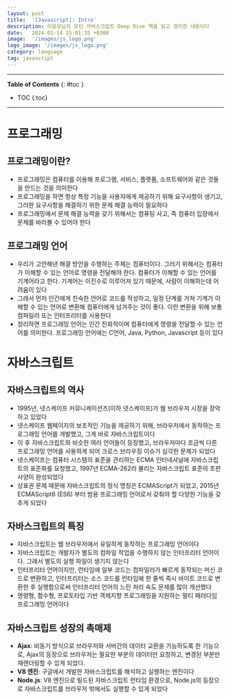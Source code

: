 ```yaml
---
layout: post
title:  '[Javascript]: Intro'
description: 이웅모님의 모던 자바스크립트 Deep Dive 책을 읽고 정리한 내용이다
date:   2024-01-14 15:01:35 +0300
image:  '/images/js_logo.png'
logo_image: '/images/js_logo.png'
category: language
tag: javascript
---
```


---
**Table of Contents**
{: #toc }
*  TOC
{:toc}

---

# 프로그래밍

## 프로그래밍이란?

- 프로그래밍은 컴퓨터를 이용해 프로그램, 서비스, 플랫폼, 소프트웨어와 같은 것들을 만드는 것을 의미한다
- 프로그래밍을 하면 항상 특정 기능을 사용자에게 제공하기 위해 요구사항이 생기고, 그러한 요구사항을 해결하기 위한 문제 해결 능력이 필요하다
- 프로그래밍에서 문제 해결 능력을 갖기 위해서는 컴퓨팅 사고, 즉 컴퓨터 입장에서 문제를 바라볼 수 있어야 한다

## 프로그래밍 언어

- 우리가 고안해낸 해결 방안을 수행하는 주체는 컴퓨터이다. 그러기 위해서는 컴퓨터가 이해할 수 있는 언어로 명령을 전달해야 한다. 컴퓨터가 이해할 수 있는 언어를 기계어라고 한다. 기계어는 이진수로 이루어져 있기 때문에, 사람이 이해하는데 어려움이 있다
- 그래서 먼저 인간에게 친숙한 언어로 코드를 작성하고, 일정 단계를 거쳐 기계가 이해할 수 있는 언어로 변환해 컴퓨터에게 넘겨주는 것이 좋다. 이런 변환을 위해 보통 컴파일러 또는 인터프리터를 사용한다
- 정리하면 프로그래밍 언어는 인간 친화적이며 컴퓨터에게 명령을 전달할 수 있는 언어를 의미한다. 프로그래밍 언어에는 C언어, Java, Python, Javascript 등이 있다


# 자바스크립트

## 자바스크립트의 역사

- 1995년, 넷스케이프 커뮤니케이션즈(이하 넷스케이프)가 웹 브라우저 시장을 장악하고 있었다
- 넷스케이프 웹페이지의 보조적인 기능을 제공하기 위해, 브라우저에서 동작하는 프로그래밍 언어를 개발했고, 그게 바로 자바스크립트이다
- 이 후 자바스크립트와 비슷한 여러 언어들이 등장했고, 브라우저마다 조금씩 다른 프로그래밍 언어를 사용하게 되어 크로스 브라우징 이슈가 심각한 문제가 되었다
- 넷스케이프는 컴퓨터 시스템의 표준을 관리하는 ECMA 인터네셔널에 자바스크립트의 표준화를 요청했고, 1997년 ECMA-262라 불리는 자바스크립트 표준의 초판 사양이 완성되었다
- 상표권 문제 때문에 자바스크립트의 정식 명칭은 ECMAScript가 되었고, 2015년 ECMAScript6 (ES6) 부터 범용 프로그래밍 언어로서 갖춰야 할 다양한 기능을 갖추게 되었다

## 자바스크립트의 특징

- 자바스크립트는 웹 브라우저에서 유일하게 동작하는 프로그래밍 언어이다
- 자바스크립트는 개발자가 별도의 컴파일 작업을 수행하지 않는 인터프리터 언어이다. 그래서 별도의 실행 파일이 생기지 않는다
- 인터프리터 언어이지만, 런타임에 일부 코드는 컴파일러가 빠르게 동작되는 머신 코드로 변환하고, 인터프리터는 소스 코드를 런타임에 한 줄씩 즉시 바이트 코드로 변환한 후 실행함으로써 인터프리터 언어의 느린 처리 속도 문제를 많이 개선했다
- 명령형, 함수형, 프로토타입 기반 객체지향 프로그래밍을 지원하는 멀티 패러다임 프로그래밍 언어이다


## 자바스크립트 성장의 촉매제

- **Ajax**: 비동기 방식으로 브라우저와 서버간의 데이터 교환을 가능하도록 한 기능으로, Ajax의 등장으로 브라우저는 필요한 부분의 데이터만 요청하고, 변경된 부분만 재렌더링할 수 있게 되었다.
- **V8 엔진**: 구글에서 개발한 자바스크립트를 해석하고 실행하는 엔진이다
- **Node.js**: V8 엔진으로 빌드된 자바스크립트 런타임 환경으로, Node.js의 등장으로 자바스크립트를 브라우저 밖에서도 실행할 수 있게 되었다